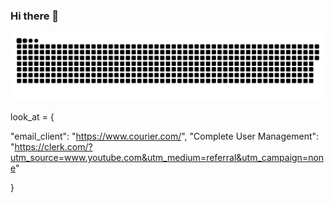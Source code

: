<!-- 
[![MastHead]]
-->
### Hi there 👋

<!--
**jeanth20/jeanth20** is a ✨ _special_ ✨ repository because its `README.md` (this file) appears on your GitHub profile.
-->

![Snake animation](https://github.com/Sven-Bo/Sven-Bo/blob/output/github-contribution-grid-snake.svg)


look_at = {

"email_client": "https://www.courier.com/",
"Complete User Management": "https://clerk.com/?utm_source=www.youtube.com&utm_medium=referral&utm_campaign=none"

}
